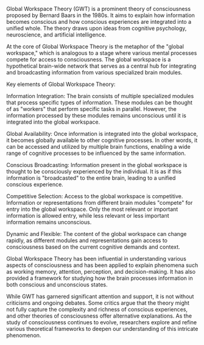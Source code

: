 Global Workspace Theory (GWT) is a prominent theory of consciousness proposed by Bernard Baars in the 1980s. It aims to explain how information becomes conscious and how conscious experiences are integrated into a unified whole. The theory draws upon ideas from cognitive psychology, neuroscience, and artificial intelligence.

At the core of Global Workspace Theory is the metaphor of the "global workspace," which is analogous to a stage where various mental processes compete for access to consciousness. The global workspace is a hypothetical brain-wide network that serves as a central hub for integrating and broadcasting information from various specialized brain modules.

Key elements of Global Workspace Theory:

Information Integration: The brain consists of multiple specialized modules that process specific types of information. These modules can be thought of as "workers" that perform specific tasks in parallel. However, the information processed by these modules remains unconscious until it is integrated into the global workspace.

Global Availability: Once information is integrated into the global workspace, it becomes globally available to other cognitive processes. In other words, it can be accessed and utilized by multiple brain functions, enabling a wide range of cognitive processes to be influenced by the same information.

Conscious Broadcasting: Information present in the global workspace is thought to be consciously experienced by the individual. It is as if this information is "broadcasted" to the entire brain, leading to a unified conscious experience.

Competitive Selection: Access to the global workspace is competitive. Information or representations from different brain modules "compete" for entry into the global workspace. Only the most relevant or important information is allowed entry, while less relevant or less important information remains unconscious.

Dynamic and Flexible: The content of the global workspace can change rapidly, as different modules and representations gain access to consciousness based on the current cognitive demands and context.

Global Workspace Theory has been influential in understanding various aspects of consciousness and has been applied to explain phenomena such as working memory, attention, perception, and decision-making. It has also provided a framework for studying how the brain processes information in both conscious and unconscious states.

While GWT has garnered significant attention and support, it is not without criticisms and ongoing debates. Some critics argue that the theory might not fully capture the complexity and richness of conscious experiences, and other theories of consciousness offer alternative explanations. As the study of consciousness continues to evolve, researchers explore and refine various theoretical frameworks to deepen our understanding of this intricate phenomenon.
